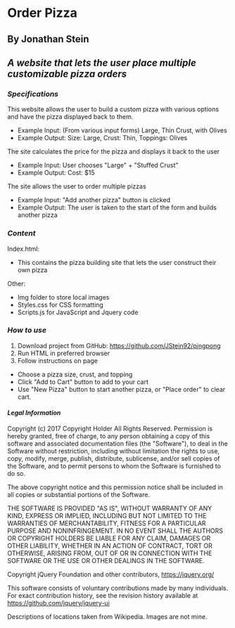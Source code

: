 # Order Pizza #
## By Jonathan Stein ##
## _A website that lets the user place multiple customizable pizza orders_ ##

### _Specifications_ ###

This website allows the user to build a custom pizza with various options and have the pizza displayed back to them.
- Example Input: (From various input forms) Large, Thin Crust, with Olives
- Example Output: Size: Large, Crust: Thin, Toppings: Olives

The site calculates the price for the pizza and displays it back to the user
- Example Input: User chooses "Large" + "Stuffed Crust"
- Example Output: Cost: $15

The site allows the user to order multiple pizzas
- Example Input: "Add another pizza" button is clicked
- Example Output: The user is taken to the start of the form and builds another pizza

### _Content_ ###

Index.html:
- This contains the pizza building site that lets the user construct their own pizza

Other:
- Img folder to store local images
- Styles.css for CSS formatting
- Scripts.js for JavaScript and Jquery code

### _How to use_ ###

1. Download project from GitHub: https://github.com/JStein92/pingpong
2. Run HTML in preferred browser
3. Follow instructions on page
  - Choose a pizza size, crust, and topping
  - Click "Add to Cart" button to add to your cart
  - Use "New Pizza" button to start another pizza, or "Place order" to clear cart.

#### _Legal Information_ ####
Copyright (c) 2017 Copyright Holder All Rights Reserved.
Permission is hereby granted, free of charge, to any person obtaining
a copy of this software and associated documentation files (the
"Software"), to deal in the Software without restriction, including
without limitation the rights to use, copy, modify, merge, publish,
distribute, sublicense, and/or sell copies of the Software, and to
permit persons to whom the Software is furnished to do so.

The above copyright notice and this permission notice shall be
included in all copies or substantial portions of the Software.

THE SOFTWARE IS PROVIDED "AS IS", WITHOUT WARRANTY OF ANY KIND,
EXPRESS OR IMPLIED, INCLUDING BUT NOT LIMITED TO THE WARRANTIES OF
MERCHANTABILITY, FITNESS FOR A PARTICULAR PURPOSE AND
NONINFRINGEMENT. IN NO EVENT SHALL THE AUTHORS OR COPYRIGHT HOLDERS BE
LIABLE FOR ANY CLAIM, DAMAGES OR OTHER LIABILITY, WHETHER IN AN ACTION
OF CONTRACT, TORT OR OTHERWISE, ARISING FROM, OUT OF OR IN CONNECTION
WITH THE SOFTWARE OR THE USE OR OTHER DEALINGS IN THE SOFTWARE.

Copyright jQuery Foundation and other contributors, https://jquery.org/

This software consists of voluntary contributions made by many
individuals. For exact contribution history, see the revision history
available at https://github.com/jquery/jquery-ui

Descriptions of locations taken from Wikipedia. Images are not mine.
